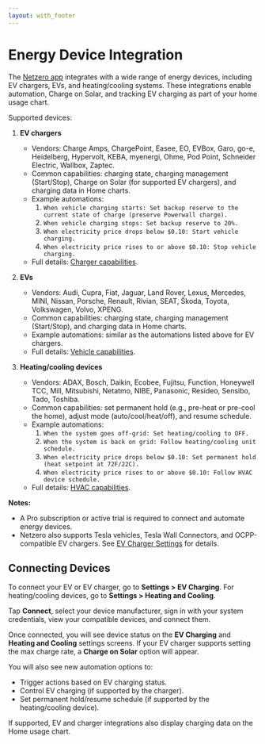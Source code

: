 ```yaml
---
layout: with_footer
---
```


# Energy Device Integration

The [Netzero app](https://www.netzero.energy) integrates with a wide range of energy devices,
including EV chargers, EVs, and heating/cooling systems. These integrations enable automation,
Charge on Solar, and tracking EV charging as part of your home usage chart.

Supported devices:

1. **EV chargers**
   - Vendors: Charge Amps, ChargePoint, Easee, EO, EVBox, Garo, go-e, Heidelberg, Hypervolt, KEBA, myenergi, Ohme, Pod Point, Schneider Electric, Wallbox, Zaptec.
   - Common capabilities: charging state, charging management (Start/Stop), Charge on Solar (for supported EV chargers), and charging data in Home charts.
   - Example automations:
     1. `When vehicle charging starts: Set backup reserve to the current state of charge (preserve Powerwall charge).`
     2. `When vehicle charging stops: Set backup reserve to 20%.`
     3. `When electricity price drops below $0.10: Start vehicle charging.`
     4. `When electricity price rises to or above $0.10: Stop vehicle charging.`
   - Full details: [Charger capabilities](https://developers.enode.com/api/capabilities/charger).

2. **EVs**
   - Vendors: Audi, Cupra, Fiat, Jaguar, Land Rover, Lexus, Mercedes, MINI, Nissan, Porsche, Renault, Rivian, SEAT, Škoda, Toyota, Volkswagen, Volvo, XPENG.
   - Common capabilities: charging state, charging management (Start/Stop), and charging data in Home charts.
   - Example automations: similar as the automations listed above for EV chargers.
   - Full details: [Vehicle capabilities](https://developers.enode.com/api/capabilities/vehicle).

3. **Heating/cooling devices**
   - Vendors: ADAX, Bosch, Daikin, Ecobee, Fujitsu, Function, Honeywell TCC, Mill, Mitsubishi, Netatmo, NIBE, Panasonic, Resideo, Sensibo, Tado, Toshiba.
   - Common capabilities: set permanent hold (e.g., pre-heat or pre-cool the home), adjust mode (auto/cool/heat/off), and resume schedule.
   - Example automations:
     1. `When the system goes off-grid: Set heating/cooling to OFF.`
     2. `When the system is back on grid: Follow heating/cooling unit schedule.`
     3. `When electricity price drops below $0.10: Set permanent hold (heat setpoint at 72F/22C).`
     4. `When electricity price rises to or above $0.10: Follow HVAC device schedule.`
   - Full details: [HVAC capabilities](https://developers.enode.com/api/capabilities/hvac).

**Notes:**
- A Pro subscription or active trial is required to connect and automate energy devices.
- Netzero also supports Tesla vehicles, Tesla Wall Connectors, and OCPP-compatible EV chargers. See [EV Charger Settings](https://docs.netzero.energy/docs/ev_charging/Settings) for details.

## Connecting Devices

To connect your EV or EV charger, go to **Settings > EV Charging**.
For heating/cooling devices, go to **Settings > Heating and Cooling**.

Tap **Connect**, select your device manufacturer, sign in with your system credentials, view your compatible devices, and connect them.

Once connected, you will see device status on the **EV Charging** and **Heating and Cooling** settings screens.
If your EV charger supports setting the max charge rate, a **Charge on Solar** option will appear.

You will also see new automation options to:
- Trigger actions based on EV charging status.
- Control EV charging (if supported by the charger).
- Set permanent hold/resume schedule (if supported by the heating/cooling device).

If supported, EV and charger integrations also display charging data on the Home usage chart.
